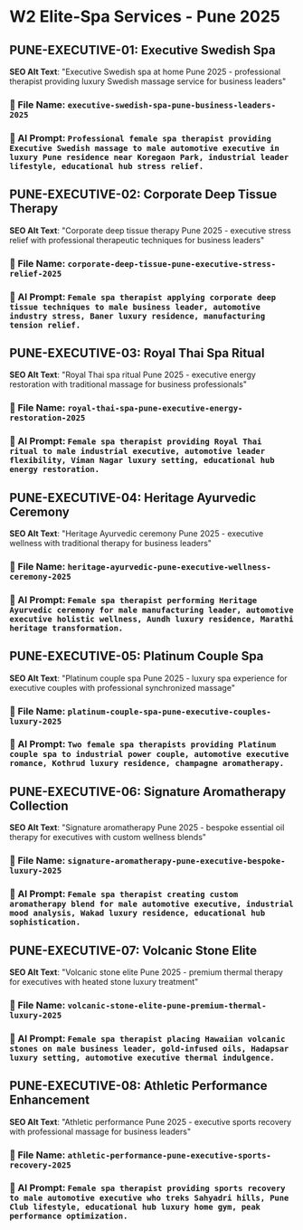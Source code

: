 # W2 Elite-Spa Services - Pune 2025

## PUNE-EXECUTIVE-01: Executive Swedish Spa
**SEO Alt Text**: "Executive Swedish spa at home Pune 2025 - professional therapist providing luxury Swedish massage service for business leaders"
### 📁 File Name: `executive-swedish-spa-pune-business-leaders-2025`
### 🎨 AI Prompt: `Professional female spa therapist providing Executive Swedish massage to male automotive executive in luxury Pune residence near Koregaon Park, industrial leader lifestyle, educational hub stress relief.`

## PUNE-EXECUTIVE-02: Corporate Deep Tissue Therapy
**SEO Alt Text**: "Corporate deep tissue therapy Pune 2025 - executive stress relief with professional therapeutic techniques for business leaders"
### 📁 File Name: `corporate-deep-tissue-pune-executive-stress-relief-2025`
### 🎨 AI Prompt: `Female spa therapist applying corporate deep tissue techniques to male business leader, automotive industry stress, Baner luxury residence, manufacturing tension relief.`

## PUNE-EXECUTIVE-03: Royal Thai Spa Ritual
**SEO Alt Text**: "Royal Thai spa ritual Pune 2025 - executive energy restoration with traditional massage for business professionals"
### 📁 File Name: `royal-thai-spa-pune-executive-energy-restoration-2025`
### 🎨 AI Prompt: `Female spa therapist providing Royal Thai ritual to male industrial executive, automotive leader flexibility, Viman Nagar luxury setting, educational hub energy restoration.`

## PUNE-EXECUTIVE-04: Heritage Ayurvedic Ceremony
**SEO Alt Text**: "Heritage Ayurvedic ceremony Pune 2025 - executive wellness with traditional therapy for business leaders"
### 📁 File Name: `heritage-ayurvedic-pune-executive-wellness-ceremony-2025`
### 🎨 AI Prompt: `Female spa therapist performing Heritage Ayurvedic ceremony for male manufacturing leader, automotive executive holistic wellness, Aundh luxury residence, Marathi heritage transformation.`

## PUNE-EXECUTIVE-05: Platinum Couple Spa
**SEO Alt Text**: "Platinum couple spa Pune 2025 - luxury spa experience for executive couples with professional synchronized massage"
### 📁 File Name: `platinum-couple-spa-pune-executive-couples-luxury-2025`
### 🎨 AI Prompt: `Two female spa therapists providing Platinum couple spa to industrial power couple, automotive executive romance, Kothrud luxury residence, champagne aromatherapy.`

## PUNE-EXECUTIVE-06: Signature Aromatherapy Collection
**SEO Alt Text**: "Signature aromatherapy Pune 2025 - bespoke essential oil therapy for executives with custom wellness blends"
### 📁 File Name: `signature-aromatherapy-pune-executive-bespoke-luxury-2025`
### 🎨 AI Prompt: `Female spa therapist creating custom aromatherapy blend for male automotive executive, industrial mood analysis, Wakad luxury residence, educational hub sophistication.`

## PUNE-EXECUTIVE-07: Volcanic Stone Elite
**SEO Alt Text**: "Volcanic stone elite Pune 2025 - premium thermal therapy for executives with heated stone luxury treatment"
### 📁 File Name: `volcanic-stone-elite-pune-premium-thermal-luxury-2025`
### 🎨 AI Prompt: `Female spa therapist placing Hawaiian volcanic stones on male business leader, gold-infused oils, Hadapsar luxury setting, automotive executive thermal indulgence.`

## PUNE-EXECUTIVE-08: Athletic Performance Enhancement
**SEO Alt Text**: "Athletic performance Pune 2025 - executive sports recovery with professional massage for business leaders"
### 📁 File Name: `athletic-performance-pune-executive-sports-recovery-2025`
### 🎨 AI Prompt: `Female spa therapist providing sports recovery to male automotive executive who treks Sahyadri hills, Pune Club lifestyle, educational hub luxury home gym, peak performance optimization.`